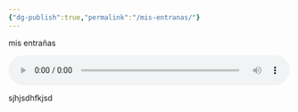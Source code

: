 ```yaml
---
{"dg-publish":true,"permalink":"/mis-entranas/"}
---
```


mis entrañas

<audio controls style="width:100%; max-width:600px; display:block; margin:0 auto;"
       src="https://drive.google.com/uc?export=download&id=1l6-tY1D_T6GjOEPP-Txal715NOg6sklv">
  Your browser does not support the audio element.
</audio>

sjhjsdhfkjsd